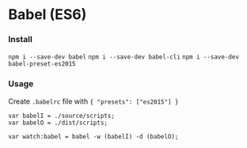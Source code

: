 # Babel (ES6)

### Install
`npm i --save-dev babel`
`npm i --save-dev babel-cli`
`npm i --save-dev babel-preset-es2015`


### Usage
Create `.babelrc` file with `{ "presets": ["es2015"] }`

```
var babelI = ./source/scripts;
var babelO = ./dist/scripts;

var watch:babel = babel -w (babelI) -d (babelO);
```

